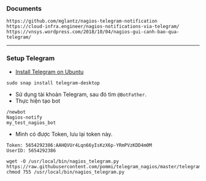 ### Documents
```
https://github.com/mglantz/nagios-telegram-notification
https://cloud-infra.engineer/nagios-notifications-via-telegram/
https://vnsys.wordpress.com/2018/10/04/nagios-gui-canh-bao-qua-telegram/
```

---------------------------------------------------------------------------------------
### Setup Telegram
- [Install Telegram on Ubuntu](https://snapcraft.io/telegram-desktop)
```
sudo snap install telegram-desktop
```
- Sử dụng tài khoản Telegram, sau đó tìm `@BotFather`.
- Thực hiện tạo bot
```
/newbot
Nagios-notify
my_test_nagios_bot
```
- Mình có được Token, lưu lại token này.
```
Token: 5654292386:AAHQVUr4Lqn66yIsKzX6p-YRmPVzKDD4m0M
UserID: 5654292386
```

```
wget -O /usr/local/bin/nagios_telegram.py https://raw.githubusercontent.com/pommi/telegram_nagios/master/telegram_nagios.py
chmod 755 /usr/local/bin/nagios_telegram.py
```


